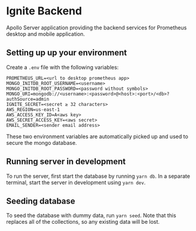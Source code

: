 # Ignite Backend

Apollo Server application providing the backend services for Prometheus
desktop and mobile application.

## Setting up up your environment

Create a `.env` file with the following variables:

```
PROMETHEUS_URL=<url to desktop prometheus app>
MONGO_INITDB_ROOT_USERNAME=<username>
MONGO_INITDB_ROOT_PASSWORD=<password without symbols>
MONGO_URI=mongodb://<username>:<password>@<host>:<port>/<db>?authSource=admin
IGNITE_SECRET=<secret ≥ 32 characters>
AWS_REGION=us-east-1
AWS_ACCESS_KEY_ID=A<aws key>
AWS_SECRET_ACCESS_KEY=<aws secret>
EMAIL_SENDER=<sender email address>
```

These two environment variables are automatically picked up and used to secure
the mongo database.

## Running server in development

To run the server, first start the database by running `yarn db`.
In a separate terminal, start the server in development using `yarn dev`.

## Seeding database

To seed the database with dummy data, run `yarn seed`. Note that this replaces
all of the collections, so any existing data will be lost.
